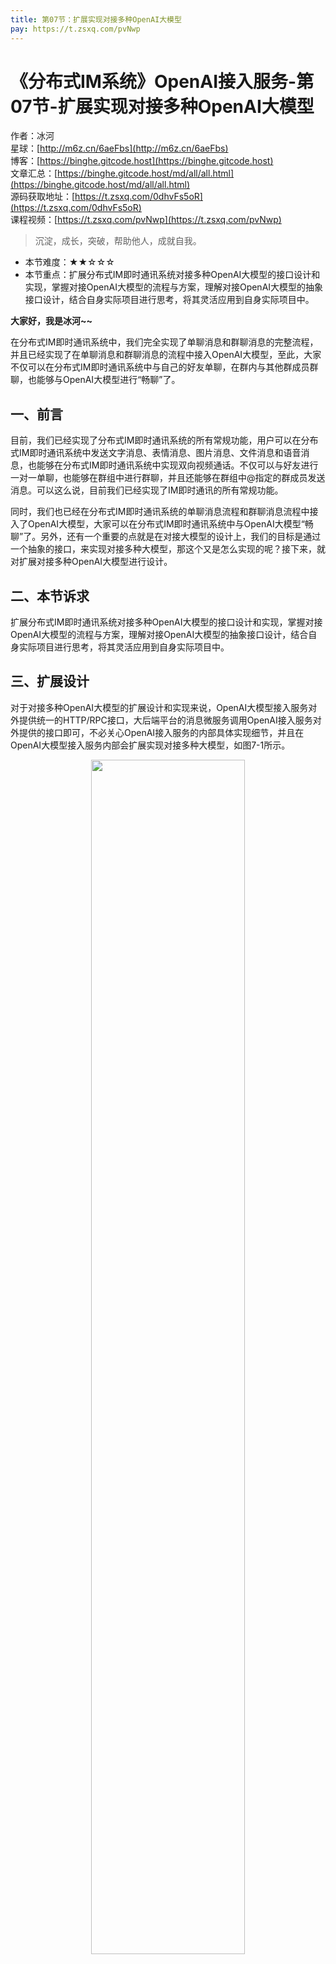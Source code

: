 ```yaml
---
title: 第07节：扩展实现对接多种OpenAI大模型
pay: https://t.zsxq.com/pvNwp
---
```


# 《分布式IM系统》OpenAI接入服务-第07节-扩展实现对接多种OpenAI大模型

作者：冰河
<br/>星球：[http://m6z.cn/6aeFbs](http://m6z.cn/6aeFbs)
<br/>博客：[https://binghe.gitcode.host](https://binghe.gitcode.host)
<br/>文章汇总：[https://binghe.gitcode.host/md/all/all.html](https://binghe.gitcode.host/md/all/all.html)
<br/>源码获取地址：[https://t.zsxq.com/0dhvFs5oR](https://t.zsxq.com/0dhvFs5oR)
<br/>课程视频：[https://t.zsxq.com/pvNwp](https://t.zsxq.com/pvNwp)

> 沉淀，成长，突破，帮助他人，成就自我。

* 本节难度：★★☆☆☆
* 本节重点：扩展分布式IM即时通讯系统对接多种OpenAI大模型的接口设计和实现，掌握对接OpenAI大模型的流程与方案，理解对接OpenAI大模型的抽象接口设计，结合自身实际项目进行思考，将其灵活应用到自身实际项目中。

**大家好，我是冰河~~**

在分布式IM即时通讯系统中，我们完全实现了单聊消息和群聊消息的完整流程，并且已经实现了在单聊消息和群聊消息的流程中接入OpenAI大模型，至此，大家不仅可以在分布式IM即时通讯系统中与自己的好友单聊，在群内与其他群成员群聊，也能够与OpenAI大模型进行“畅聊”了。

## 一、前言

目前，我们已经实现了分布式IM即时通讯系统的所有常规功能，用户可以在分布式IM即时通讯系统中发送文字消息、表情消息、图片消息、文件消息和语音消息，也能够在分布式IM即时通讯系统中实现双向视频通话。不仅可以与好友进行一对一单聊，也能够在群组中进行群聊，并且还能够在群组中@指定的群成员发送消息。可以这么说，目前我们已经实现了IM即时通讯的所有常规功能。

同时，我们也已经在分布式IM即时通讯系统的单聊消息流程和群聊消息流程中接入了OpenAI大模型，大家可以在分布式IM即时通讯系统中与OpenAI大模型“畅聊”了。另外，还有一个重要的点就是在对接大模型的设计上，我们的目标是通过一个抽象的接口，来实现对接多种大模型，那这个又是怎么实现的呢？接下来，就对扩展对接多种OpenAI大模型进行设计。

## 二、本节诉求

扩展分布式IM即时通讯系统对接多种OpenAI大模型的接口设计和实现，掌握对接OpenAI大模型的流程与方案，理解对接OpenAI大模型的抽象接口设计，结合自身实际项目进行思考，将其灵活应用到自身实际项目中。

## 三、扩展设计

对于对接多种OpenAI大模型的扩展设计和实现来说，OpenAI大模型接入服务对外提供统一的HTTP/RPC接口，大后端平台的消息微服务调用OpenAI接入服务对外提供的接口即可，不必关心OpenAI接入服务的内部具体实现细节，并且在OpenAI大模型接入服务内部会扩展实现对接多种大模型，如图7-1所示。

<div align="center">
    <img src="https://binghe.gitcode.host/images/project/im/2024-03-09-001.png?raw=true" width="70%">
    <br/>
</div>

整个扩展设计还是比较简单的，映射到代码层面，我们可以在领域层定义一个通用的领域接口，在基础设施层来扩展实现对接每种具体的大模型。

## 四、编码实现

## 查看完整文章

加入[冰河技术](https://public.zsxq.com/groups/48848484411888.html)知识星球，解锁完整技术文章与完整代码
